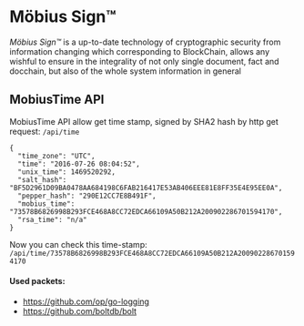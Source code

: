 # Möbius Sign™
 *Möbius Sign™* is a up-to-date technology of cryptographic security from information changing which corresponding to BlockChain, allows any wishful to ensure in the integrality of not only single document, fact and docchain, but also of the whole system information in general

## MobiusTime API
MobiusTime API allow get time stamp, signed by SHA2 hash by http get request: `/api/time`
```
{
  "time_zone": "UTC",
  "time": "2016-07-26 08:04:52",
  "unix_time": 1469520292,
  "salt_hash": "BF5D2961D09BA0478AA684198C6FAB216417E53AB406EEE81E8FF35E4E95EE0A",
  "pepper_hash": "290E12CC7E8B491F",
  "mobius_time": "73578B6826998B293FCE468A8CC72EDCA66109A50B212A200902286701594170",
  "rsa_time": "n/a"
}
```
Now you can check this time-stamp: `/api/time/73578B6826998B293FCE468A8CC72EDCA66109A50B212A200902286701594170`

#### Used packets:
* https://github.com/op/go-logging
* https://github.com/boltdb/bolt
